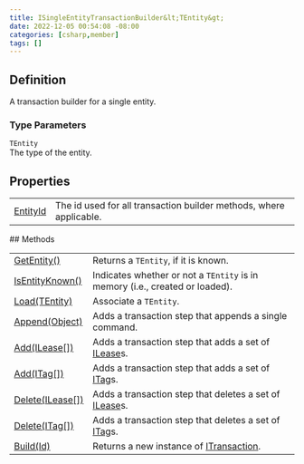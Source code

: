 ```yaml
---
title: ISingleEntityTransactionBuilder&lt;TEntity&gt;
date: 2022-12-05 00:54:08 -08:00
categories: [csharp,member]
tags: []
---
```


## Definition

A transaction builder for a single entity.

### Type Parameters
`TEntity`<br />The type of the entity.
## Properties
<table><tr><td><!--/posts/csharp.member.entitydb.abstractions.transactions.builders.isingleentitytransactionbuilder-1.entityid/--><a href='#'>EntityId</a></td><td>
The id used for all transaction builder methods, where applicable.
</td></tr></table>
## Methods
<table><tr><td><!--/posts/csharp.member.entitydb.abstractions.transactions.builders.isingleentitytransactionbuilder-1.getentity/--><a href='#'>GetEntity()</a></td><td>
Returns a <code class='language-plaintext highlighter-rouge'>TEntity</code>, if it is known.
</td></tr><tr><td><!--/posts/csharp.member.entitydb.abstractions.transactions.builders.isingleentitytransactionbuilder-1.isentityknown/--><a href='#'>IsEntityKnown()</a></td><td>
Indicates whether or not a <code class='language-plaintext highlighter-rouge'>TEntity</code> is in memory (i.e., created or loaded).
</td></tr><tr><td><!--/posts/csharp.member.entitydb.abstractions.transactions.builders.isingleentitytransactionbuilder-1.load/--><a href='#'>Load(TEntity)</a></td><td>
Associate a <code class='language-plaintext highlighter-rouge'>TEntity</code>.
</td></tr><tr><td><!--/posts/csharp.member.entitydb.abstractions.transactions.builders.isingleentitytransactionbuilder-1.append/--><a href='#'>Append(Object)</a></td><td>
Adds a transaction step that appends a single command.
</td></tr><tr><td><!--/posts/csharp.member.entitydb.abstractions.transactions.builders.isingleentitytransactionbuilder-1.add/--><a href='#'>Add(ILease[])</a></td><td>
Adds a transaction step that adds a set of <a href='/posts/csharp.member.entitydb.abstractions.leases.ilease/'>ILease</a>s.
</td></tr><tr><td><!--/posts/csharp.member.entitydb.abstractions.transactions.builders.isingleentitytransactionbuilder-1.add/--><a href='#'>Add(ITag[])</a></td><td>
Adds a transaction step that adds a set of <a href='/posts/csharp.member.entitydb.abstractions.tags.itag/'>ITag</a>s.
</td></tr><tr><td><!--/posts/csharp.member.entitydb.abstractions.transactions.builders.isingleentitytransactionbuilder-1.delete/--><a href='#'>Delete(ILease[])</a></td><td>
Adds a transaction step that deletes a set of <a href='/posts/csharp.member.entitydb.abstractions.leases.ilease/'>ILease</a>s.
</td></tr><tr><td><!--/posts/csharp.member.entitydb.abstractions.transactions.builders.isingleentitytransactionbuilder-1.delete/--><a href='#'>Delete(ITag[])</a></td><td>
Adds a transaction step that deletes a set of <a href='/posts/csharp.member.entitydb.abstractions.tags.itag/'>ITag</a>s.
</td></tr><tr><td><!--/posts/csharp.member.entitydb.abstractions.transactions.builders.isingleentitytransactionbuilder-1.build/--><a href='#'>Build(Id)</a></td><td>
Returns a new instance of <a href='/posts/csharp.member.entitydb.abstractions.transactions.itransaction/'>ITransaction</a>.
</td></tr></table>

